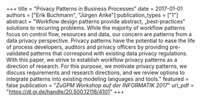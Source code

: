 +++
title = "Privacy Patterns in Business Processes"
date = 2017-01-01
authors = ["Erik Buchmann", "Jürgen Anke"]
publication_types = ["1"]
abstract = "Workflow design patterns provide abstract, „best-practices“ solutions to recurring problems. While the majority of workflow patterns focus on control flow, resources and data, our concern are patterns from a data privacy perspective. Privacy patterns have the potential to ease the life of process developers, auditors and privacy officers by providing pre-validated patterns that correspond with existing data privacy regulations. With this paper, we strive to establish workflow privacy patterns as a direction of research. For this purpose, we motivate privacy patterns, we discuss requirements and research directions, and we review options to integrate patterns into existing modeling languages and tools."
featured = false
publication = "*ZuGPM Workshop auf der INFORMATIK 2017*"
url_pdf = "https://dl.gi.de/handle/20.500.12116/4101"
+++

